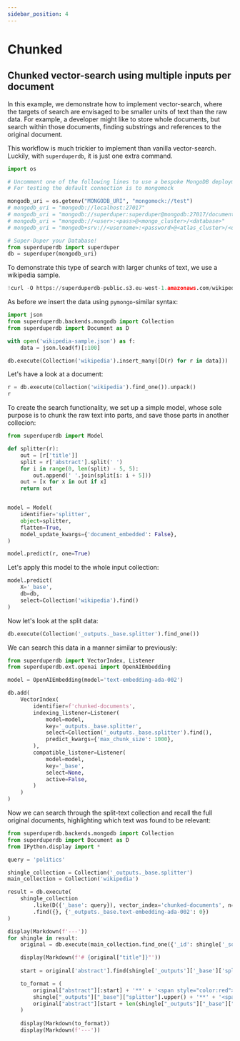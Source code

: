 ```yaml
---
sidebar_position: 4
---
```

# Chunked

## Chunked vector-search using multiple inputs per document

In this example, we demonstrate how to implement vector-search, where the targets of search are envisaged
to be smaller units of text than the raw data. For example, a developer might like to store whole documents, 
but search within those documents, finding substrings and references to the original document. 

This workflow is much trickier to implement than vanilla vector-search. Luckily, with `superduperdb`, it is just one extra command.


```python
import os

# Uncomment one of the following lines to use a bespoke MongoDB deployment
# For testing the default connection is to mongomock

mongodb_uri = os.getenv("MONGODB_URI", "mongomock://test")
# mongodb_uri = "mongodb://localhost:27017"
# mongodb_uri = "mongodb://superduper:superduper@mongodb:27017/documents"
# mongodb_uri = "mongodb://<user>:<pass>@<mongo_cluster>/<database>"
# mongodb_uri = "mongodb+srv://<username>:<password>@<atlas_cluster>/<database>"

# Super-Duper your Database!
from superduperdb import superduper
db = superduper(mongodb_uri)
```

To demonstrate this type of search with larger chunks of text, we use a wikipedia sample.


```python
!curl -O https://superduperdb-public.s3.eu-west-1.amazonaws.com/wikipedia-sample.json
```

As before we insert the data using `pymongo`-similar syntax:


```python
import json
from superduperdb.backends.mongodb import Collection
from superduperdb import Document as D

with open('wikipedia-sample.json') as f:
    data = json.load(f)[:100]

db.execute(Collection('wikipedia').insert_many([D(r) for r in data]))
```

Let's have a look at a document:


```python
r = db.execute(Collection('wikipedia').find_one()).unpack()
r
```

To create the search functionality, we set up a simple model, whose sole purpose is to chunk 
the raw text into parts, and save those parts in another collecion:


```python
from superduperdb import Model

def splitter(r):
    out = [r['title']]
    split = r['abstract'].split(' ')
    for i in range(0, len(split) - 5, 5):
        out.append(' '.join(split[i: i + 5]))
    out = [x for x in out if x]
    return out


model = Model(
    identifier='splitter',
    object=splitter,
    flatten=True,
    model_update_kwargs={'document_embedded': False},
)

model.predict(r, one=True)
```

Let's apply this model to the whole input collection:


```python
model.predict(
    X='_base', 
    db=db,
    select=Collection('wikipedia').find()
)
```

Now let's look at the split data:


```python
db.execute(Collection('_outputs._base.splitter').find_one())
```

We can search this data in a manner similar to previously:


```python
from superduperdb import VectorIndex, Listener
from superduperdb.ext.openai import OpenAIEmbedding

model = OpenAIEmbedding(model='text-embedding-ada-002')

db.add(
    VectorIndex(
        identifier=f'chunked-documents',
        indexing_listener=Listener(
            model=model,
            key='_outputs._base.splitter',
            select=Collection('_outputs._base.splitter').find(),
            predict_kwargs={'max_chunk_size': 1000},
        ),
        compatible_listener=Listener(
            model=model,
            key='_base',
            select=None,
            active=False,
        )
    )
)
```

Now we can search through the split-text collection and recall the full original documents,
highlighting which text was found to be relevant:


```python
from superduperdb.backends.mongodb import Collection
from superduperdb import Document as D
from IPython.display import *

query = 'politics'

shingle_collection = Collection('_outputs._base.splitter')
main_collection = Collection('wikipedia')

result = db.execute(
    shingle_collection
        .like(D({'_base': query}), vector_index='chunked-documents', n=5)
        .find({}, {'_outputs._base.text-embedding-ada-002': 0})
)

display(Markdown(f'---'))
for shingle in result:
    original = db.execute(main_collection.find_one({'_id': shingle['_source']}))

    display(Markdown(f'# {original["title"]}"'))
    
    start = original['abstract'].find(shingle['_outputs']['_base']['splitter'])

    to_format = (
        original["abstract"][:start] + '**' + '<span style="color:red">' +
        shingle["_outputs"]["_base"]["splitter"].upper() + '**' + '<span style="color:black">' +
        original["abstract"][start + len(shingle["_outputs"]["_base"]["splitter"]):]
    )
    
    display(Markdown(to_format))
    display(Markdown(f'---'))
```
